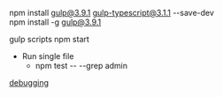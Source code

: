 npm install gulp@3.9.1 gulp-typescript@3.1.1 --save-dev  
npm install -g gulp@3.9.1  

gulp scripts 
npm start  

* Run single file
    * npm test -- --grep admin

[debugging](https://medium.com/@benlesh/debugging-typescript-mocha-tests-with-vscode-89310051531)